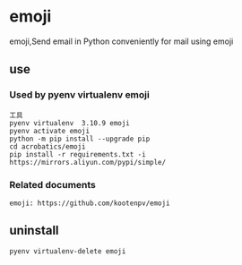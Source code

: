 # emoji

emoji,Send email in Python conveniently for mail using emoji

## use

### Used by pyenv virtualenv emoji

    工具
    pyenv virtualenv  3.10.9 emoji
    pyenv activate emoji
    python -m pip install --upgrade pip
    cd acrobatics/emoji
    pip install -r requirements.txt -i https://mirrors.aliyun.com/pypi/simple/

### Related documents

    emoji: https://github.com/kootenpv/emoji

## uninstall

    pyenv virtualenv-delete emoji
